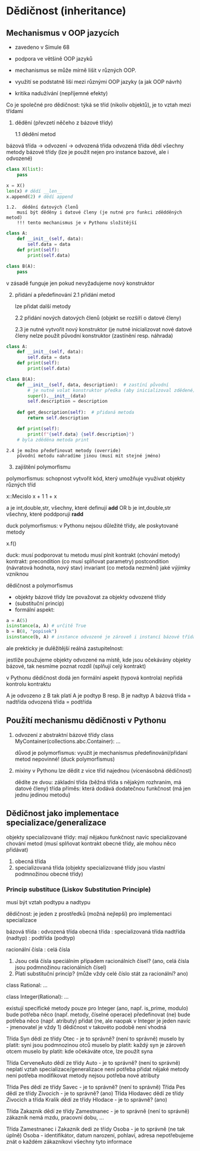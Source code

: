 # Dědičnost (inheritance)

## Mechanismus v OOP jazycích

* zavedeno v Simule 68 
* podpora ve většině OOP jazyků

* mechanismus se může mírně lišit v různých OOP.
* využití se podstatně liší mezi různými OOP jazyky (a jak OOP návrh)
* kritika nadužívání (nepříjemné efekty)


Co je společné pro dědičnost:
    týká se tříd (nikoliv objektů), je to vztah mezi třídami

1. dědění (převzetí něčeho z bázové třídy)

   1.1 dědění metod

bázová třída -> odvození ->  odvozená třída
odvozená třída dědí všechny metody bázové třídy (lze je použít nejen
pro instance bazové, ale i odvozené)

```python
class X(list):
    pass

x = X()
len(x) # dědí __len__
x.append(2) # dědí append


```
    1.2.  dědění datových členů
        musí být děděny i datové členy (je nutné pro funkci zdědděných metod)
        !!! tento mechanismus je v Pythonu složitější

```python
class A:
    def __init__(self, data):
        self.data = data
    def print(self):
        print(self.data)

class B(A):
    pass
```

v zásadě funguje jen pokud nevyžadujeme nový konstruktor

2.  přidání a předefinování
    2.1 přidání metod

    lze přidat další metody

    2.2 přidání nových datových členů (objekt se rozšíří o datové členy)

    2.3 je nutné vytvořit nový konstruktor (je nutné inicializovat nové datové členy
        nelze použít původní konstruktor (zastínění resp. náhrada)

```python
class A:
    def __init__(self, data):
        self.data = data
    def print(self):
        print(self.data)

class B(A):
    def __init__(self, data, description):  # zastíní původní
        # je nutné volat konstruktor předka (aby inicializoval zdědené)
        super().__init__(data)
        self.description = description
        
    def get_description(self):  # přidaná metoda
        return self.description

    def print(self):
        print(f"{self.data} {self.description}")
    # byla zděděna metoda print
```
    2.4 je možno předefinovat metody (override)
        původní metodu nahradíme jinou (musí mít stejné jméno)

3. zajištění polymorfismu

polymorfismus: schopnost vytvořit kód, který umožňuje využívat objekty
různých tříd

x::Mecislo
x + 1
1 + x

a je int,double,str, všechny, které definují __add__
 OR
b je int,double,str všechny, které poddporuji __radd__

duck polymorfismus: v Pythonu nejsou důležité třídy, ale poskytované
metody

x.f()

duck: musí podporovat tu metodu
      musí plnit kontrakt (chování metody)
        kontrakt: precondition (co musí splňovat parametry)
                 postcondition (návratová hodnota, nový stav)
                 invariant (co metoda nezmění)
                 jaké výjimky vzniknou


dědičnost a polymorfismus
 * objekty bázové třídy lze považovat za objekty odvozené třídy
 * (substituční princip)
 * formální aspekt:
```python
a = A(5)
isinstance(a, A) # určitě True
b = B(8, "popisek")
isinstance(b, A) # instance odvozené je zároveň i instancí bázové třída
```

ale prekticky je dulěžitější reálná zastupitelnost:

jestliže použujeme objekty odvozené na místě, kde jsou očekávány
objekty bázové, tak nesmíme poznat rozdíl (splňují celý kontrakt)

v Pythonu dědičnost dodá jen formální aspekt (typová kontrola)
nepřidá kontrolu kontraktu

A je odvozeno z B tak platí A je podtyp B resp. B  je nadtyp A
bázová třída = nadtřída
odvozená třída = podtřída

## Použítí mechanismu dědičnosti v Pythonu

1. odvození z abstraktní bázové třídy
   class MyContainer(collections.abc.Container):
        ...

    důvod je polymorfismus:
        využit je mechanismus předefinování/přidaní  metod
   nepovinné! (duck polymorfismus)

2. mixiny
   v Pythonu lze dědit z vice tříd najednou (vícenásobná dědičnost) 
   
   dědíte ze dvou:
    základní třída (běžná třída s nějakým rozhraním, má datové členy)
    třída příměs: která dodává dodatečnou funkčnost 
    (má jen jednu jedinou metodu)
  
## Dědičnost jako implementace specializace/generalizace
  objekty specializované třídy:
    mají nějakou funkčnost navíc
    specializované chování metod (musí splňovat kontrakt obecné třídy, ale mohou něco přidávat)

  1. obecná třída
  2. specializovaná třída (objekty specializované třídy jsou vlastní podmnožinou obecné třídy)

### Princip substituce (Liskov Substitution Principle)
  musí být vztah podtypu a nadtypu

  dědičnost: je jeden z prostředků (možná nejlepší) pro implementaci specializace

  bázová třída : odvozená třída
  obecná třída : specializovaná třída
  nadtřída (nadtyp) : podtřída (podtyp)

  racionální čísla : celá čísla
  1. Jsou celá čísla speciálním případem racionálních čísel? 
    (ano, celá čísla jsou podmnožinou racionálních čísel)
  2. Platí substituční princip? (může vždy celé číslo stát za racionální? ano)

  class Rational:
    ...

  class Integer(Rational):
    ...

  existují specifické metody pouze pro Integer (ano, např. is_prime, modulo)
  bude potřeba něco (např. metody, číselné operace) předefinovat (ne)
  bude potřeba něco (např. atributy) přidat (ne, ale naopak v Integer je jeden navíc - jmenovatel je vždy 1)
  dědičnost v takovéto podobě není vhodná


  Třída Syn dědí ze třídy Otec - je to správně? (není to správně)
  muselo by platit: syni jsou podmnozinou otců
  muselo by platit: každý syn je zároveň otcem
  muselo by platit: kde očekáváte otce, lze použít syna

  Třída CerveneAuto dědí ze třídy Auto - je to správně? (není to správně)
  neplatí vztah specializace/generalizace
  není potřeba přidat nějaké metody
  není potřeba modifikovat metody
  nejsou potřeba nové atributy

  Třída Pes dědí ze třídy Savec - je to správně? (není to správně)
  Třída Pes dědí ze třídy Zivocich - je to správně?  (ano)
  Třída Hlodavec dědí ze třídy Zivocich a třída Kralik dědí ze třídy Hlodace - je to správně? (ano)
    
  Třída Zakaznik dědí ze třídy Zamestnanec - je to správně (není to správně)
  zákazník nemá mzdu, pracovní dobu, ...
  
  Třída Zamestnanec i Zakaznik dedi ze třídy Osoba - je to správně (ne tak úplně)
  Osoba - identifikátor, datum narození, pohlaví, adresa
  nepotřebujeme znát o každém zákazníkovi všechny tyto informace